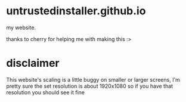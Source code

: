 # untrustedinstaller.github.io
my website.

thanks to cherry for helping me with making this :>

# disclaimer
This website's scaling is a little buggy on smaller or larger screens, I'm pretty sure the set resolution is about 1920x1080 so if you have that resolution you should see it fine